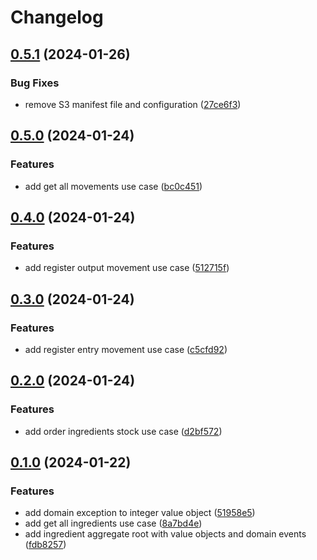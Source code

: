 # Changelog

## [0.5.1](https://github.com/soymichelt/restaurant-microservices/compare/warehouse-v0.5.0...warehouse-v0.5.1) (2024-01-26)


### Bug Fixes

* remove S3 manifest file and configuration ([27ce6f3](https://github.com/soymichelt/restaurant-microservices/commit/27ce6f3652f529533dc8bddddc9dde659f5d0782))

## [0.5.0](https://github.com/soymichelt/restaurant-microservices/compare/warehouse-v0.4.0...warehouse-v0.5.0) (2024-01-24)


### Features

* add get all movements use case ([bc0c451](https://github.com/soymichelt/restaurant-microservices/commit/bc0c451efe25326f06136fa03f6fbb9e039faabc))

## [0.4.0](https://github.com/soymichelt/restaurant-microservices/compare/warehouse-v0.3.0...warehouse-v0.4.0) (2024-01-24)


### Features

* add register output movement use case ([512715f](https://github.com/soymichelt/restaurant-microservices/commit/512715fd44fd6594b5da179962ef2ee293d2ae8b))

## [0.3.0](https://github.com/soymichelt/restaurant-microservices/compare/warehouse-v0.2.0...warehouse-v0.3.0) (2024-01-24)


### Features

* add register entry movement use case ([c5cfd92](https://github.com/soymichelt/restaurant-microservices/commit/c5cfd92282954eca23e8071d51445e095cd6b010))

## [0.2.0](https://github.com/soymichelt/restaurant-microservices/compare/warehouse-v0.1.0...warehouse-v0.2.0) (2024-01-24)


### Features

* add order ingredients stock use case ([d2bf572](https://github.com/soymichelt/restaurant-microservices/commit/d2bf57235ca703cc0823f54625237b7ab8bcdb97))

## [0.1.0](https://github.com/soymichelt/restaurant-microservices/compare/warehouse-v0.0.1...warehouse-v0.1.0) (2024-01-22)


### Features

* add domain exception to integer value object ([51958e5](https://github.com/soymichelt/restaurant-microservices/commit/51958e5c595f8d98634342e7f87ee824607a4a47))
* add get all ingredients use case ([8a7bd4e](https://github.com/soymichelt/restaurant-microservices/commit/8a7bd4eee72b281fcf9b1a395df206d712e6fba4))
* add ingredient aggregate root with value objects and domain events ([fdb8257](https://github.com/soymichelt/restaurant-microservices/commit/fdb825796fd02d4f0cfd75c020426025b0d80b3b))
